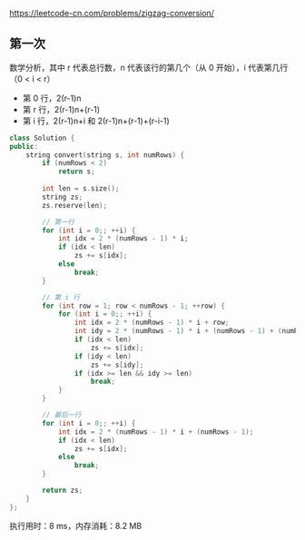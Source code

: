 <https://leetcode-cn.com/problems/zigzag-conversion/>

## 第一次

数学分析，其中 r 代表总行数，n 代表该行的第几个（从 0 开始），i 代表第几行（0 < i < r）

- 第 0 行，2(r-1)n
- 第 r 行，2(r-1)n+(r-1)
- 第 i 行，2(r-1)n+i 和 2(r-1)n+(r-1)+(r-i-1)

```c++
class Solution {
public:
    string convert(string s, int numRows) {
        if (numRows < 2)
            return s;
            
        int len = s.size();
        string zs;
        zs.reserve(len);

        // 第一行
        for (int i = 0;; ++i) {
            int idx = 2 * (numRows - 1) * i;
            if (idx < len)
                zs += s[idx];
            else
                break;
        }

        // 第 i 行
        for (int row = 1; row < numRows - 1; ++row) {
            for (int i = 0;; ++i) {
                int idx = 2 * (numRows - 1) * i + row;
                int idy = 2 * (numRows - 1) * i + (numRows - 1) + (numRows - row - 1);
                if (idx < len)
                    zs += s[idx];
                if (idy < len)
                    zs += s[idy];
                if (idx >= len && idy >= len)
                    break;
            }
        }

        // 最后一行
        for (int i = 0;; ++i) {
            int idx = 2 * (numRows - 1) * i + (numRows - 1);
            if (idx < len)
                zs += s[idx];
            else
                break;
        }

        return zs;
    }
};
```

执行用时：8 ms，内存消耗：8.2 MB
